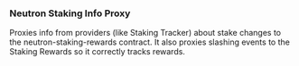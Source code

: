 ### Neutron Staking Info Proxy

Proxies info from providers (like Staking Tracker) about stake changes to the neutron-staking-rewards contract.
It also proxies slashing events to the Staking Rewards so it correctly tracks rewards.

